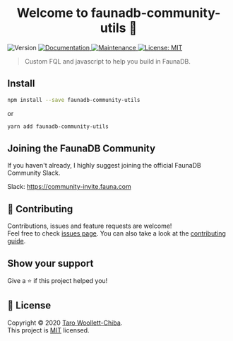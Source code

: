 <h1 align="center">Welcome to faunadb-community-utils 👋</h1>
<p>
  <img alt="Version" src="https://img.shields.io/badge/version-1.0.0-blue.svg?cacheSeconds=2592000" />
  <a href="https://github.com/potatopotaro/faunadb-community-utils#readme" target="_blank">
    <img alt="Documentation" src="https://img.shields.io/badge/documentation-yes-brightgreen.svg" />
  </a>
  <a href="https://github.com/potatopotaro/faunadb-community-utils/graphs/commit-activity" target="_blank">
    <img alt="Maintenance" src="https://img.shields.io/badge/Maintained%3F-yes-green.svg" />
  </a>
  <a href="https://github.com/potatopotaro/faunadb-community-utils/blob/master/LICENSE" target="_blank">
    <img alt="License: MIT" src="https://img.shields.io/github/license/potatopotaro/faunadb-community-utils" />
  </a>
</p>

> Custom FQL and javascript to help you build in FaunaDB.

## Install

```sh
npm install --save faunadb-community-utils
```

or

```sh
yarn add faunadb-community-utils
```

## Joining the FaunaDB Community
If you haven't already, I highly suggest joining the official FaunaDB Community Slack.

Slack: https://community-invite.fauna.com

## 🤝 Contributing

Contributions, issues and feature requests are welcome!<br />Feel free to check [issues page](https://github.com/potatopotaro/faunadb-community-utils/issues). You can also take a look at the [contributing guide](https://github.com/potatopotaro/faunadb-community-utils/blob/master/CONTRIBUTING.md).

## Show your support

Give a ⭐️ if this project helped you!

## 📝 License

Copyright © 2020 [Taro Woollett-Chiba](https://github.com/potatopotaro).<br />
This project is [MIT](https://github.com/potatopotaro/faunadb-community-utils/blob/master/LICENSE) licensed.